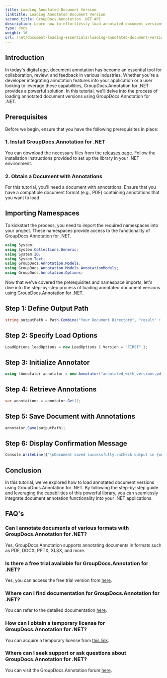 ```yaml
---
title: Loading Annotated Document Version
linktitle: Loading Annotated Document Version
second_title: GroupDocs.Annotation .NET API
description: Learn how to effortlessly load annotated document versions using GroupDocs.Annotation for .NET. Simplify collaboration and review processes.
type: docs
weight: 16
url: /net/document-loading-essentials/loading-annotated-document-version/
---
```

## Introduction
In today's digital age, document annotation has become an essential tool for collaboration, review, and feedback in various industries. Whether you're a developer integrating annotation features into your application or a user looking to leverage these capabilities, GroupDocs.Annotation for .NET provides a powerful solution. In this tutorial, we'll delve into the process of loading annotated document versions using GroupDocs.Annotation for .NET.
## Prerequisites
Before we begin, ensure that you have the following prerequisites in place:
### 1. Install GroupDocs.Annotation for .NET
You can download the necessary files from the [releases page](https://releases.groupdocs.com/annotation/net/). Follow the installation instructions provided to set up the library in your .NET environment.
### 2. Obtain a Document with Annotations
For this tutorial, you'll need a document with annotations. Ensure that you have a compatible document format (e.g., PDF) containing annotations that you want to load.

## Importing Namespaces
To kickstart the process, you need to import the required namespaces into your project. These namespaces provide access to the functionality of GroupDocs.Annotation for .NET.

```csharp
using System;
using System.Collections.Generic;
using System.IO;
using System.Text;
using GroupDocs.Annotation.Models;
using GroupDocs.Annotation.Models.AnnotationModels;
using GroupDocs.Annotation.Options;
```


Now that we've covered the prerequisites and namespace imports, let's dive into the step-by-step process of loading annotated document versions using GroupDocs.Annotation for .NET.
## Step 1: Define Output Path
```csharp
string outputPath = Path.Combine("Your Document Directory", "result" + Path.GetExtension("input.pdf"));
```
## Step 2: Specify Load Options
```csharp
LoadOptions loadOptions = new LoadOptions { Version = "FIRST" };
```
## Step 3: Initialize Annotator
```csharp
using (Annotator annotator = new Annotator("annotated_with_versions.pdf", loadOptions))
```
## Step 4: Retrieve Annotations
```csharp
var annotations = annotator.Get();
```
## Step 5: Save Document with Annotations
```csharp
annotator.Save(outputPath);
```
## Step 6: Display Confirmation Message
```csharp
Console.WriteLine($"\nDocument saved successfully.\nCheck output in {outputPath}.");
```

## Conclusion
In this tutorial, we've explored how to load annotated document versions using GroupDocs.Annotation for .NET. By following the step-by-step guide and leveraging the capabilities of this powerful library, you can seamlessly integrate document annotation functionality into your .NET applications.
## FAQ's
### Can I annotate documents of various formats with GroupDocs.Annotation for .NET?
Yes, GroupDocs.Annotation supports annotating documents in formats such as PDF, DOCX, PPTX, XLSX, and more.
### Is there a free trial available for GroupDocs.Annotation for .NET?
Yes, you can access the free trial version from [here](https://releases.groupdocs.com/).
### Where can I find documentation for GroupDocs.Annotation for .NET?
You can refer to the detailed documentation [here](https://reference.groupdocs.com/annotation/net/).
### How can I obtain a temporary license for GroupDocs.Annotation for .NET?
You can acquire a temporary license from [this link](https://purchase.groupdocs.com/temporary-license/).
### Where can I seek support or ask questions about GroupDocs.Annotation for .NET?
You can visit the GroupDocs.Annotation forum [here](https://forum.groupdocs.com/c/annotation/10).
